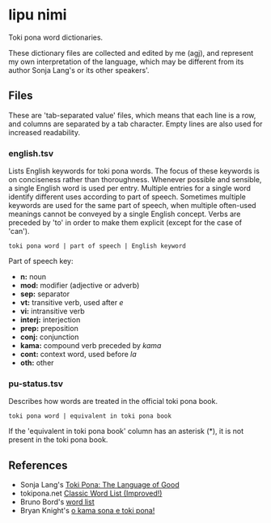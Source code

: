 
lipu nimi
=========

Toki pona word dictionaries.

These dictionary files are collected and edited by me (agj), and represent my own interpretation of the language, which may be different from its author Sonja Lang's or its other speakers'.


## Files

These are 'tab-separated value' files, which means that each line is a row, and columns are separated by a tab character. Empty lines are also used for increased readability.

### english.tsv

Lists English keywords for toki pona words. The focus of these keywords is on conciseness rather than thoroughness. Whenever possible and sensible, a single English word is used per entry. Multiple entries for a single word identify different uses according to part of speech. Sometimes multiple keywords are used for the same part of speech, when multiple often-used meanings cannot be conveyed by a single English concept. Verbs are preceded by 'to' in order to make them explicit (except for the case of 'can').

```
toki pona word | part of speech | English keyword
```

Part of speech key:

- **n:** noun
- **mod:** modifier (adjective or adverb)
- **sep:** separator
- **vt:** transitive verb, used after _e_
- **vi:** intransitive verb
- **interj:** interjection
- **prep:** preposition
- **conj:** conjunction
- **kama:** compound verb preceded by _kama_
- **cont:** context word, used before _la_
- **oth:** other

### pu-status.tsv

Describes how words are treated in the official toki pona book.

```
toki pona word | equivalent in toki pona book
```

If the 'equivalent in toki pona book' column has an asterisk (*), it is not present in the toki pona book.


## References

- Sonja Lang's [Toki Pona: The Language of Good][pu]
- tokipona.net [Classic Word List (Improved!)][tpnet]
- Bruno Bord's [word list][brunobord]
- Bryan Knight's [o kama sona e toki pona!][okamasona]

[pu]: http://tokipona.org/
[tpnet]: http://tokipona.net/tp/ClassicWordList.aspx
[brunobord]: https://github.com/brunobord/toki-pona/tree/gh-pages/yaml
[okamasona]: http://tokipona.net/tp/janpije/okamasona.php

